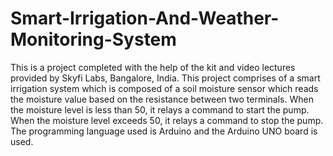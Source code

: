 # Smart-Irrigation-And-Weather-Monitoring-System
This is a project completed with the help of the kit and video lectures provided by Skyfi Labs, Bangalore, India. This project comprises of a smart irrigation system which is composed of a soil moisture sensor which reads the moisture value based on the resistance between two terminals. When the moisture level is less than 50, it relays a command to start the pump. When the moisture level exceeds 50, it relays a command to stop the pump. The programming language used is Arduino and the Arduino UNO board is used. 
